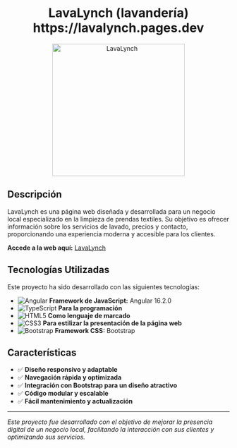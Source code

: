 <div align="center">
  <h1>LavaLynch (lavandería) <br> https://lavalynch.pages.dev </h1>
  <img src="https://github.com/Guido-Romano/lavalynch-rework/blob/main/src/assets/logo.svg" alt="LavaLynch" width="300">
</div>


##  Descripción

LavaLynch es una página web diseñada y desarrollada para un negocio local especializado en la limpieza de prendas textiles. Su objetivo es ofrecer información sobre los servicios de lavado, precios y contacto, proporcionando una experiencia moderna y accesible para los clientes.

**Accede a la web aquí:** [LavaLynch](https://lavalynch.pages.dev/)


##  Tecnologías Utilizadas
Este proyecto ha sido desarrollado con las siguientes tecnologías:

- ![Angular](https://img.shields.io/badge/Angular-DD0031?style=for-the-badge&logo=angular&logoColor=white) **Framework de JavaScript:** Angular 16.2.0  
- ![TypeScript](https://img.shields.io/badge/TypeScript-007ACC?style=for-the-badge&logo=typescript&logoColor=white) **Para la programación**  
- ![HTML5](https://img.shields.io/badge/HTML5-E34F26?style=for-the-badge&logo=html5&logoColor=white) **Como lenguaje de marcado**  
- ![CSS3](https://img.shields.io/badge/CSS3-1572B6?style=for-the-badge&logo=css3&logoColor=white) **Para estilizar la presentación de la página web**  
- ![Bootstrap](https://img.shields.io/badge/Bootstrap-7952B3?style=for-the-badge&logo=bootstrap&logoColor=white) **Framework CSS:** Bootstrap


## Características

- ✅ **Diseño responsivo y adaptable**  
- ✅ **Navegación rápida y optimizada**  
- ✅ **Integración con Bootstrap para un diseño atractivo**  
- ✅ **Código modular y escalable**  
- ✅ **Fácil mantenimiento y actualización**   


---
 *Este proyecto fue desarrollado con el objetivo de mejorar la presencia digital de un negocio local, facilitando la interacción con sus clientes y optimizando sus servicios.*
